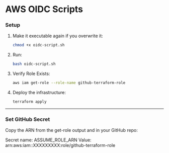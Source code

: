 # AWS OIDC Scripts

### Setup
1. Make it executable again if you overwrite it:
   ```bash
   chmod +x oidc-script.sh
   ```

2. Run:
   ```bash
   bash oidc-script.sh
   ```

3. Verify Role Exists:
   ```bash
   aws iam get-role --role-name github-terraform-role
   ```

4. Deploy the infrastructure:
   ```bash
   terraform apply
   ```

---

### Set GitHub Secret

Copy the ARN from the get-role output and in your GitHub repo:

Secret name: ASSUME_ROLE_ARN
Value: arn:aws:iam::XXXXXXXXX:role/github-terraform-role